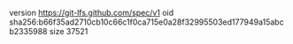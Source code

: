 version https://git-lfs.github.com/spec/v1
oid sha256:b66f35ad2710cb10c66c1f0ca715e0a28f32995503ed177949a15abcb2335988
size 37521
